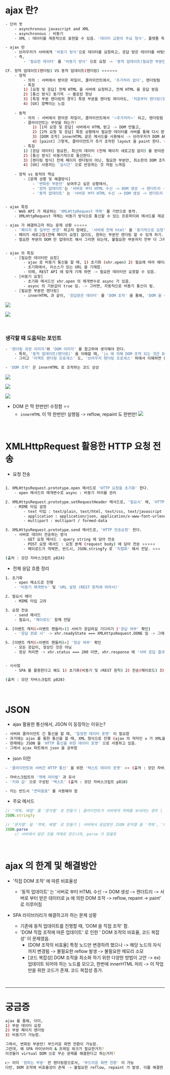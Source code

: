 
# ajax 란? 
``` bash 
- 단어 뜻 
	- asynchronous javascript and XML 
	- asynchronous : 비동기 
	- XML : 데이터를 계층적으로 표현할 수 있음. '데이터 교환의 주요 형식'. 플랫폼 독립적. -> 현재, 더 가볍고, 읽기 쉬운, JSON 형식으로 대체

- ajax 란 
	- 브라우저가 서버에게 '비동기 방식'으로 데이터를 요청하고, 응답 받은 데이터를 바탕으로, 웹 페이지를 '동적으로 업데이트' 할 수 있게 하는 프로그래밍 방식 
	- 즉, 
		- '필요한 데이터' 를 '비동기 방식' 으로 요청 -> '동적 업데이트(필요한 부분만!)'

CF. 정적 업데이트(렌더링) VS 동적 업데이트(렌더링) ⭐⭐⭐⭐⭐⭐ 
	- 정적 
		- 의의 : 서버에서 받아온 파일이, 클라이언트에서, '추가처리 없이', 렌더링됨
		- 특징 
		1) [요청 및 응답] 전체 HTML 을 서버에 요청하고, 전체 HTML 을 응답 받음 
		2) [통신 방식] 동기적 -> 블로킹 현상
		3) [특정 부분 렌더링의 경우] 특정 부분을 렌더링 하더라도, '처음부터 렌더링(모든 브라우저 렌더링 과정을 다 거친다.)' 한다. -> '깜빡이는 현상' 이 발생
		4) [UX] 깜빡이는 느낌  
		
	- 동적
		- 의의 : 서버에서 받아온 파일이, 클라이언트에서 '⭐추가처리⭐' 되고, 렌더링됨
		- 클라이언트는 무엇을 하는가? 
			1) [1차 요청 및 응답] 서버에서 HTML 받고 -> DOM 만들고, 
			2) [2차 요청 및 응답] 특정 상황에서 필요한 데이터를 서버를 통해 다시 받아오면 (비동기),
			3) [DOM 조작] innerHTML 같은 메서드를 사용해서 -> 브라우저가 DOM API 로 '직접 DOM' 을 조작
			4) [paint] 그렇게, 클라이언트가 추가 조작한 layout 을 paint 한다. (브라우저 렌더링 과정으로 이해 (즉, ⭐DOM 에서 업데이트가 필요한 그 노드만! 그린다.⭐ )
		- 특징
		1) [응답 데이터] 필요한, 최신의 데이터 (전체 페이지 새로고침 없이) 를 받아온다.
		2) [통신 방식] 비동기적으로 통신한다. 
		3) [렌더링 방식] 전체 페이지 렌더링이 아닌, 필요한 부분만, 최소한의 DOM 조작으로, 렌더링 한다. 
		4) [UX] 사용자는 '실시간' 으로 반응하는 것 처럼 느껴짐
	
	- 정적 vs 동적의 핵심 
		- [문제 상황 및 해결방식] 
			- '변화된 부분만' 보여주고 싶은 상황에서,
			- '정적 업데이트'는 '서버로 부터 HTML 수신 -> DOM 생성 -> 렌더트리 -> layout -> paint' 의 과정을 거치고 
			- '동적 업데이트' 는 '서버로 부터 HTML 수신 -> DOM 생성 -> 렌더트리 -> 서버로 부터 받은 데이터로 js 에 의한 DOM 조작 -> reflow, repaint -> paint' 로 이루어짐 (⭐⭐⭐ 이 이미지를 머릿에 갖고, ajax가 해결하고자 하는 문제를 설명하기)


- ajax 특징 
	- Web API 가 제공하는 'XMLHttpRequest 객체' 를 기반으로 동작.
	- XMLHttpRequest 객체는 비동기 방식으로 통신할 수 있는 프로퍼티와 메서드를 제공.

- ajax 가 해결하고자 하는 문제 상황 ⭐⭐⭐⭐⭐
	- '페이지 중 일부만 변경' 하고자 함에도, '서버에 전체 html' 을 '동기적으로 요청' 하고 '전체 html을, 처음부터 렌더링' 을 함 -> '동기 요청에 따른 블로킹 문제', '깜빡이는 현상' 발생 
	- 페이지 새로고침(전체 페이지 요청) 없이도, 원하는 부분만 렌더링 할 수 있게 하기. 
	- 필요한 부분의 DOM 만 업데이트 해서 그리면 되는데, 불필요한 부분까지 전부 다 그리는 문제


- ajax 의 특징 
	- [필요한 데이터만 요청] 
		- ajax 로 비동기 통신을 할 때, 1) 초기화 (xhr.open) 2) 필요에 따라 헤더값 설정(xhr.setRequestHeader) 3) 전송(xhr.send) 함 
		- 초기화에서, 리소스가 있는 URL 을 기재함. 
		- 이때, REST API 에 맞게 기재 하면 -> 필요한 데이터만 요청할 수 있음. 
	- [비동기 요청]
		- 초기화 메서드인 xhr.open 의 매개변수로 async 가 있음. 
		- async 의 기본값이 true 임. -> 그러면, 자동적으로 비동기 통신이 됨. 
	- [필요한 부분만 렌더링]
		- innerHTML 과 같이, '응답받은 데이터' 를 'DOM 조작' 을 통해, 'DOM 을 수정' -> reflow, repaint -> 렌더링 

```


![](https://i.imgur.com/JiE7Wx9.png)

![](https://i.imgur.com/E3Xf89m.png)



<br>


### 생각할 때 도움되는 포인트 
``` bash 
- '렌더링 과정 이미지'와 'DOM 이미지' 를 참고하여 생각해야 한다.  
	- 특히, '동적 업데이트(렌더링)' 을 이해할 때, 'js 에 의해 DOM 조작 되는 것은 DOM 이미지', 'DOM 조작에 따라 reflow & repaint' 되는 것은 렌더링 프로세스로 이해하면 된다. ⭐⭐⭐ 
	- 그리고 '리액트 렌더링 프로세스' 도, '브라우저 렌더링 프로세스' 하에서 이해하면 된다. ⭐⭐⭐ 

- 'DOM 조작' 은 innerHTML 로 조작하는 코드 상상

```
![](https://i.imgur.com/J8iIyHb.png)

![](https://i.imgur.com/f9Gqps6.png)


![](https://i.imgur.com/odLjPGj.png)


- DOM 은 딱 한번만! 수정함 ⭐⭐ 
	- `innerHTML` 이 딱 한번만! 실행됨 -> reflow, repaint 도 한번만! 
![](https://i.imgur.com/XMfcbT9.png)



<br>


# XMLHttpRequest 활용한 HTTP 요청 전송
- 요청 전송
``` bash 

1. XMLHttpsRequest.prototype.open 메서드로 'HTTP 요청을 초기화' 한다. 
	- open 메서드의 매개변수로 async : 비동기 처리를 관리

2. XMLHttpsRequest.prototype.setRequestHeader 메서드로, '필요시' 에, 'HTTP 헤더 정보 값' 을 설정한다. 
	- MIME 타입 설정
		- text 타입 : text/plain, text/html, text/css, text/javascript 
		- application : application/json, application/x-www-font-urlencode
		- multipart : multipart / formed-data

3. XMLHttpsRequest.prototype.send 메서드로, 'HTTP 전송요청' 한다. 
	- 서버로 데이터 전송하는 방식
		- GET 요청 메서드 : query string 에 담아 전송
		- POST 요청 메서드 : 요청 본체 (request body) 에 담아 전송 ⭐⭐⭐⭐⭐
		- 페이로드가 객체면, 반드시, JSON.stringfy 로 '직렬화' 해서 전달. ⭐⭐⭐

(출처 : 모던 자바스크립트 p824)
```


- 전체 응답 흐름 정리 
```bash 
1. 초기화 
	- open 메소드로 진행
	- '비동기 매개변수' 및 'URL 설정 (REST 원칙에 따라서)'

2. 필요시 헤더 
	- MIME 타입 고려

3. 요청 전송
	- send 메서드 
	- 필요시, '페이로드' 함께 전달 

4. [이벤트 캐치(⭐이벤트 핸들러⭐)] 서버가 응답하길 기다리기 ('응답 여부' 확인) 
	- '응답 완료 시' -> xhr.readyState === XMLHttpsRequest.DONE 임 -> 그에 따라, if 문 조건문 실행해주면 됨

5. [이벤트 캐치(⭐이벤트 핸들러)⭐] '정상 여부' 확인 
	- 모든 응답이, 정상인 것은 아님
	- 정상 처리면 -> xhr.status === 200 이면, xhr.response 에 '서버 응답 결과' 가 담김 


- 시사점 
	- SPA 를 활용한다고 해도 1) 초기화(비동기 및 rREST 원칙) 2) 전송(페이로드) 3) 응답 여부 4) 정상 여부 를 확인하는 프로세스는 동일할 것 ⭐⭐⭐⭐⭐⭐⭐ 

(출처 : 모던 자바스크립트 p828)
```


<br>

# JSON 

- ajax 활용한 통신에서, JSON 이 등장하는 이유는? 
``` BASH
- 서버와 클라이언트 간 통신을 할 때, '일정한 데이터 포맷' 이 필요함 
- 과거에는 ajax 를 통한 통신을 할 때, XML 형식으로 진행 (ajax 의 약자인 x 가 XML을 의미)
- 현재에는 JSON 을 'HTTP 통신을 위한 데이터 포맷' 으로 사용하고 있음. 
- 그래서 ajax 파트에서 json 을 공부함 
```

- json 이란 
``` bash 
- '클라이언트와 서버간 HTTP 통신' 을 위한 '텍스트 데이터 포맷' ⭐⭐ (출처 : 모던 자바스크립트 P818)

- 자바스크립트의 '객체 리터럴' 과 유사 
- '키와 값' 으로 구성된 '텍스트' (출처 : 모던 자바스크립트 p818)

- 키는 반드시 "큰따옴표" 를 사용해야 함
```

- 주요 메서드 
``` js 
// '객체, 배열' 를 '문자열' 로 만들기 | 클라이언트가 서버에게 객체를 보내려는 경우 | 직렬화 (serializing) (출처 : 모던 자바스크립트 p819)
JSON.stringfy 

// '문자열' 을 '객체, 배열' 로 만들기 | 서버에서 응답받은 JSON 문자열 을 '객체', '배열 객체' 로 반환
JSON.parse
	// 서버에서 받은 것을 객체로 만드니까, parse 가 맞을듯
```


<br>



# ajax 의 한계 및 해결방안 
- '직접 DOM 조작' 에 따른 비효율성
	- '동적 업데이트' 는 '서버로 부터 HTML 수신 -> DOM 생성 -> 렌더트리 -> 서버로 부터 받은 데이터로 js 에 의한 DOM 조작 -> reflow, repaint -> paint' 로 이루어짐 



- SPA 라이브러리가 해결하고자 하는 문제 상황
	- 기존에 동적 업데이트를 진행할 때, 'DOM 을 직접 조작' 함. 
	- 'DOM 직접 조작에 따른 업데이트' 로 인한 ' DOM 조작의 비효율, 코드 복잡성' 이 문제였음. 
		- [DOM 조작의 비효율] 특정 노드만 변경하려 했으나 -> 해당 노드의 자식 까지 변경됨 -> 불필요한 reflow 발생 -> 불필요한 메모리 소모 
		- [코드 복잡성] DOM 조작을 최소화 하기 위한 다양한 방법이 고안 -> ex) 업데이트 되어야 하는 노드를 모으고, 한번에 innerHTML 처리 -> 이 작업만을 위한 코드가 존재. 코드 복잡성 증가.




<br>



---
# 궁금증 
``` bash 
ajax 를 통해, 이미, 
1) 부분 데이터 요청 
2) 부분 페이지 렌더링 
3) 비동기가 가능함. 

그래서, 변화된 부분만! 부드러운 화면 전환이 가능함. 
그런데, 왜 SPA 라이브러리 & 프레임 워크가 필요한거지? 
이것들이 virtual DOM 으로 무슨 문제를 해결한다고 하는거지? 

👉 이미 '원하는 부분' 만 렌더링함으로서, '부드러운 화면 전환' 이 가능 
다만, DOM 조작에 비효율성이 존재 -> 불필요한 reflow, repaint 가 발생. 이를 해결한 것이 SPA 라이브러리 및 프레임워크
```
